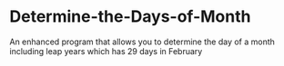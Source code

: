 # Determine-the-Days-of-Month
An enhanced program that allows you to determine the day of a month including leap years which has 29 days in February

